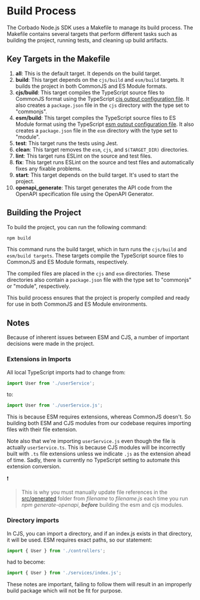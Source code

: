 # Build Process

The Corbado Node.js SDK uses a Makefile to manage its build process. The Makefile contains several targets that perform different tasks such as building the project, running tests, and cleaning up build artifacts.

## Key Targets in the Makefile

1. **all**: This is the default target. It depends on the build target.
2. **build**: This target depends on the `cjs/build` and `esm/build` targets. It builds the project in both CommonJS and ES Module formats.
3. **cjs/build**: This target compiles the TypeScript source files to CommonJS format using the TypeScript [cjs output configuration file](../tsconfig.cjs.json). It also creates a `package.json` file in the `cjs` directory with the type set to "commonjs".
4. **esm/build**: This target compiles the TypeScript source files to ES Module format using the TypeScript [esm output configuration file](../tsconfig.esm.json). It also creates a `package.json` file in the `esm` directory with the type set to "module".
5. **test**: This target runs the tests using Jest.
6. **clean**: This target removes the `esm`, `cjs`, and `$(TARGET_DIR)` directories.
7. **lint**: This target runs ESLint on the source and test files.
8. **fix**: This target runs ESLint on the source and test files and automatically fixes any fixable problems.
9. **start**: This target depends on the build target. It's used to start the project.
10. **openapi_generate**: This target generates the API code from the OpenAPI specification file using the OpenAPI Generator.

## Building the Project

To build the project, you can run the following command:

```bash
npm build
```

This command runs the build target, which in turn runs the `cjs/build` and `esm/build targets`. These targets compile the TypeScript source files to CommonJS and ES Module formats, respectively.

The compiled files are placed in the `cjs` and `esm` directories. These directories also contain a `package.json` file with the type set to "commonjs" or "module", respectively.

This build process ensures that the project is properly compiled and ready for use in both CommonJS and ES Module environments.

## Notes

Because of inherent issues between ESM and CJS, a number of important decisions were made in the project.

### Extensions in Imports

All local TypeScript imports had to change from:

```javascript
import User from './userService';
```

to:

```javascript
import User from './userService.js';
```

This is because ESM requires extensions, whereas CommonJS doesn't. So building both ESM and CJS modules from our codebase requires importing files with their file extension.

Note also that we're importing `userService.js` even though the file is actually `userService.ts`. This is because CJS modules will be incorrectly built with `.ts` file extensions unless we indicate `.js` as the extension ahead of time. Sadly, there is currently no TypeScript setting to automate this extension conversion.

❗

> This is why you must manually update file references in the [src/generated](../src/generated/) folder from _*filename*_ to _*filename.js*_ each time you run _npm generate-openapi_, _**before**_ building the esm and cjs modules.

### Directory imports

In CJS, you can import a directory, and if an index.js exists in that directory, it will be used. ESM requires exact paths, so our statement:

```javascript
import { User } from './controllers';
```

had to become:

```javascript
import { User } from './services/index.js';
```

These notes are important, failing to follow them will result in an improperly build package which will not be fit for purpose.
